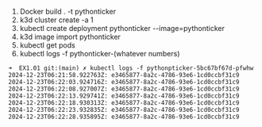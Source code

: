 1. Docker build . -t pythonticker
2. k3d cluster create -a 1
3. kubectl create deployment pythonticker --image=pythonticker
4. k3d image import pythonticker
4. kubectl get pods
5. kubectl logs -f pythonticker-(whatever numbers)

```
➜  EX1.01 git:(main) ✗ kubectl logs -f pythonpticker-5bc67bf67d-pfwhw 
2024-12-23T06:21:58.922763Z: e3465877-8a2c-4786-93e6-1cd0ccbf31c9
2024-12-23T06:22:03.924716Z: e3465877-8a2c-4786-93e6-1cd0ccbf31c9
2024-12-23T06:22:08.927007Z: e3465877-8a2c-4786-93e6-1cd0ccbf31c9
2024-12-23T06:22:13.929741Z: e3465877-8a2c-4786-93e6-1cd0ccbf31c9
2024-12-23T06:22:18.930313Z: e3465877-8a2c-4786-93e6-1cd0ccbf31c9
2024-12-23T06:22:23.932835Z: e3465877-8a2c-4786-93e6-1cd0ccbf31c9
2024-12-23T06:22:28.935895Z: e3465877-8a2c-4786-93e6-1cd0ccbf31c9
```